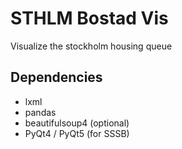 # STHLM Bostad Vis
Visualize the stockholm housing queue

## Dependencies
* lxml
* pandas
* beautifulsoup4 (optional)
* PyQt4 / PyQt5 (for SSSB)
